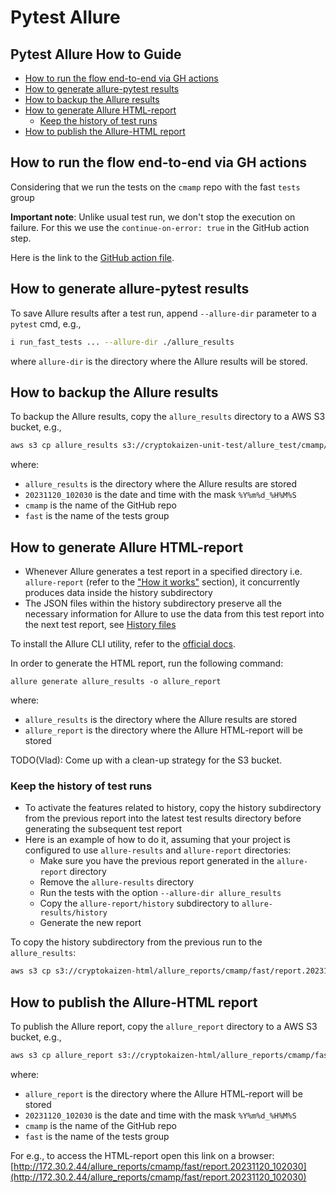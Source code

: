 # Pytest Allure

## Pytest Allure How to Guide

<!-- toc -->

- [How to run the flow end-to-end via GH actions](#how-to-run-the-flow-end-to-end-via-gh-actions)
- [How to generate allure-pytest results](#how-to-generate-allure-pytest-results)
- [How to backup the Allure results](#how-to-backup-the-allure-results)
- [How to generate Allure HTML-report](#how-to-generate-allure-html-report)
  * [Keep the history of test runs](#keep-the-history-of-test-runs)
- [How to publish the Allure-HTML report](#how-to-publish-the-allure-html-report)

<!-- tocstop -->

## How to run the flow end-to-end via GH actions

Considering that we run the tests on the `cmamp` repo with the fast `tests`
group

**Important note**: Unlike usual test run, we don't stop the execution on
failure. For this we use the `continue-on-error: true` in the GitHub action
step.

Here is the link to the
[GitHub action file](../.github/workflows/DISABLED.allure.fast_test.yml).

## How to generate allure-pytest results

To save Allure results after a test run, append `--allure-dir` parameter to a
`pytest` cmd, e.g.,

```bash
i run_fast_tests ... --allure-dir ./allure_results
```

where `allure-dir` is the directory where the Allure results will be stored.

## How to backup the Allure results

To backup the Allure results, copy the `allure_results` directory to a AWS S3
bucket, e.g.,

```bash
aws s3 cp allure_results s3://cryptokaizen-unit-test/allure_test/cmamp/fast/results.20231120_102030 --recursive
```

where:

- `allure_results` is the directory where the Allure results are stored
- `20231120_102030` is the date and time with the mask `%Y%m%d_%H%M%S`
- `cmamp` is the name of the GitHub repo
- `fast` is the name of the tests group

## How to generate Allure HTML-report

- Whenever Allure generates a test report in a specified directory i.e.
  `allure-report` (refer to the
  ["How it works"](pytest_allure.explanation.md#how-it-works) section), it
  concurrently produces data inside the history subdirectory
- The JSON files within the history subdirectory preserve all the necessary
  information for Allure to use the data from this test report into the next
  test report, see
  [History files](https://allurereport.org/docs/how-it-works-history-files/)

To install the Allure CLI utility, refer to the
[official docs](https://allurereport.org/docs/gettingstarted-installation/).

In order to generate the HTML report, run the following command:
```
allure generate allure_results -o allure_report
```

where:

- `allure_results` is the directory where the Allure results are stored
- `allure_report` is the directory where the Allure HTML-report will be stored

TODO(Vlad): Come up with a clean-up strategy for the S3 bucket.

### Keep the history of test runs

- To activate the features related to history, copy the history subdirectory
  from the previous report into the latest test results directory before
  generating the subsequent test report
- Here is an example of how to do it, assuming that your project is configured
  to use `allure-results` and `allure-report` directories:
  - Make sure you have the previous report generated in the `allure-report`
    directory
  - Remove the `allure-results` directory
  - Run the tests with the option `--allure-dir allure_results`
  - Copy the `allure-report/history` subdirectory to `allure-results/history`
  - Generate the new report

To copy the history subdirectory from the previous run to the `allure_results`:

```bash
aws s3 cp s3://cryptokaizen-html/allure_reports/cmamp/fast/report.20231120_102030/history allure_results/history --recursive
```

## How to publish the Allure-HTML report

To publish the Allure report, copy the `allure_report` directory to a AWS S3
bucket, e.g.,

```bash
aws s3 cp allure_report s3://cryptokaizen-html/allure_reports/cmamp/fast/report.20231120_102030 --recursive
```

where:

- `allure_report` is the directory where the Allure HTML-report will be stored
- `20231120_102030` is the date and time with the mask `%Y%m%d_%H%M%S`
- `cmamp` is the name of the GitHub repo
- `fast` is the name of the tests group

For e.g., to access the HTML-report open this link on a browser:
[http://172.30.2.44/allure_reports/cmamp/fast/report.20231120_102030](http://172.30.2.44/allure_reports/cmamp/fast/report.20231120_102030)
